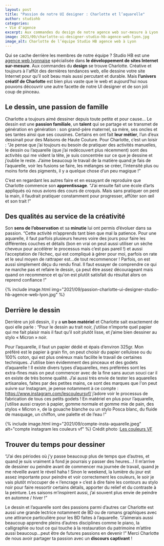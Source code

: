 ```yaml
---
layout: post
title: "Passion de notre UI designer : Charlotte et l’aquarelle"
author: studiohb
categories:
- Vie d'agence
excerpt: Aux commandes du design de notre agence web sur-mesure à Lyon se trouve Charlotte. Découvrez son univers créatif bien plus vaste que le web avec ses dessins et aquarelles.
image: 2021/09/charlotte-ui-designer-studio-hb-agence-web-lyon.jpg
image_alt: Charlotte de l’équipe Studio HB agence web à Lyon
---
```


Qui se cache derrière les membres de notre équipe ? Studio HB est une [agence web lyonnaise](https://www.studio-hb.com/) spécialisée dans **le développement de sites Internet sur-mesure**. Aux commandes du **design** se trouve Charlotte. Créative et toujours à l'affût des dernières tendances web, elle dessine votre site Internet pour qu’il soit beau mais aussi percutant et durable. Mais **l’univers créatif de Charlotte** est bien plus vaste que le web et aujourd’hui nous pouvons découvrir une autre facette de notre UI designer et de son joli coup de pinceau.

## Le dessin, une passion de famille
Charlotte a toujours aimé dessiner depuis toute petite et pour cause… Le dessin est une **passion familiale**, un **talent** qui se partage et se transmet de génération en génération : son grand-père maternel, sa mère, ses oncles et ses tantes ainsi que ses cousines. Certains en ont fait **leur métier**, l’un d’eux dessinait pour des Maisons de Haute Couture. Pour Charlotte, c’est un loisir : “Je pense que j’ai toujours eu besoin de pratiquer des activités manuelles, le dessin ou l’aquarelle (que j’ai redécouvert plus récemment) sont des activités qui me vident la tête, je suis concentrée sur ce que je dessine et j’oublie le reste. J’aime beaucoup le travail de la matière quand je fais de l’aquarelle, voir les fusions se faire, les mélanges se créer, l’intensité plus ou moins forte des pigments, il y a quelque chose d’un peu magique !”

C’est en regardant les autres faire et en essayant de reproduire que Charlotte commence son **apprentissage**. “J’ai ensuite fait une école d’arts appliqués où nous avions des cours de croquis. Mais sans pratiquer on perd la main, il faudrait pratiquer constamment pour progresser, affûter son œil et son trait !”

## Des qualités au service de la créativité

Son **sens de l’observation** et sa **minutie** lui ont permis d’évoluer dans sa passion. “Cette activité m’apprends tant bien que mal la patience. Pour une aquarelle, il faut parfois plusieurs heures voire des jours pour faire les différentes couches et détails (bon en vrai on peut aussi utiliser un sèche cheveux pour accélérer le processus mais c’est pas pareil !) et aussi l’acceptation de l’échec, qui est compliqué à gérer pour moi, parfois on rate et le seul moyen de rattraper est…de tout recommencer ! Parfois, on est aussi simplement déçu du rendu final. Il faut essayer de comprendre ce qui ne marche pas et refaire le dessin, ça peut être assez décourageant mais quand on recommence et qu'on est plutôt satisfait du résultat alors on reprend confiance !”

{% include image.html img="2021/09/passion-charlotte-ui-designer-studio-hb-agence-web-lyon.jpg" %}

## Derrière le dessin

Derrière un joli dessin, il y a **un bon matériel** et Charlotte sait exactement de quoi elle parle : “Pour le dessin au trait noir, j’utilise n’importe quel papier qui me fait plaisir mais il faut qu’il soit plutôt lisse, et j’aime bien dessiner au stylo « Micron » noir.

Pour l’aquarelle, il faut un papier dédié et épais d’environ 325gr. Mon préféré est le papier à grain fin, on peut choisir du papier cellulose ou du 100% coton, qui est plus onéreux mais facilite le travail de certaines techniques. J’utilise bien évidemment des pinceaux et des godets d’aquarelle ! Il existe divers types d’aquarelles, mes préférées sont les extra-fines mais on peut commencer avec de la fine sans aucun souci car il en existe de très bonne qualité. J’ai aussi très envie de tester les aquarelles artisanales, faites par des petites mains, ce sont des marques que l'on peut suivre sur Instagram, je pense notamment à ce compte : https://www.instagram.com/lescouleursvf/ j’adore voir le processus de fabrication de tous ces petits godets !
En matériel en plus pour l’aquarelle, j’utilise aussi crayon à papier, gomme normale et gomme mie de pain, des stylos « Micron », de la gouache blanche ou un stylo Posca blanc, du fluide de masquage, un chiffon, une palette et de l’eau !”

{% include image.html img="2021/09/compte-insta-aquarelle.jpeg" alt="compte instagram les couleurs vf" %}
Crédit photo :[Les couleurs VF](https://www.instagram.com/lescouleursvf/?hl=fr)

## Trouver du temps pour dessiner

“J’ai des périodes où j’y passe beaucoup plus de temps que d’autres, et quand je suis vraiment à fond je pourrais y passer des heures…! Il m’arrive de dessiner ou peindre avant de commencer ma journée de travail, quand je me réveille avant le réveil haha ! Sinon le weekend, la lumière du jour est assez importante pour peindre et voir correctement les couleurs, le soir je vais plutôt m’occuper de « l’encrage » c’est à dire faire les contours au stylo noir pour faire ressortir certains détails, apporter du relief et du contraste à la peinture. Les saisons m’inspirent aussi, j’ai souvent plus envie de peindre en automne / hiver !”

Le dessin et l’aquarelle sont des passions parmi d’autres car Charlotte est aussi une grande lectrice notamment de BD ou de romans graphiques avec une attirance particulière pour les BD faites à l’aquarelle. “J’aimerais aussi beaucoup apprendre pleins d’autres disciplines comme le piano, la calligraphie ou tout ce qui touche à la restauration du patrimoine m’attire aussi beaucoup…peut être de futures passions en devenir !”
Merci Charlotte de nous avoir partager ta passion avec un **discours captivant** !












